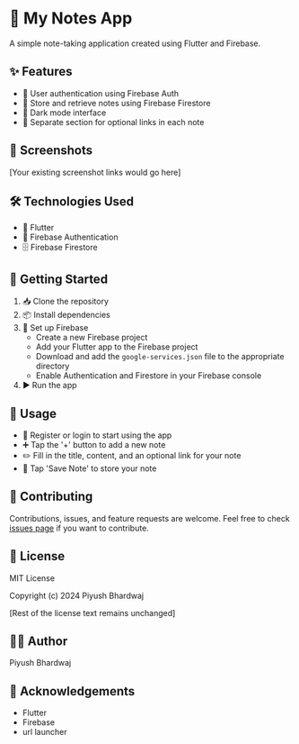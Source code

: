# 📝 My Notes App
A simple note-taking application created using Flutter and Firebase.

## ✨ Features
- 🔐 User authentication using Firebase Auth
- 💾 Store and retrieve notes using Firebase Firestore
- 🌙 Dark mode interface
- 🔗 Separate section for optional links in each note

## 📸 Screenshots
[Your existing screenshot links would go here]

## 🛠️ Technologies Used
- 📱 Flutter
- 🔑 Firebase Authentication
- 🗄️ Firebase Firestore

## 🚀 Getting Started
1. 📥 Clone the repository
2. 📦 Install dependencies
3. 🔧 Set up Firebase
   - Create a new Firebase project
   - Add your Flutter app to the Firebase project
   - Download and add the `google-services.json` file to the appropriate directory
   - Enable Authentication and Firestore in your Firebase console
4. ▶️ Run the app

## 📖 Usage
- 👤 Register or login to start using the app
- ➕ Tap the '+' button to add a new note
- ✏️ Fill in the title, content, and an optional link for your note
- 💾 Tap 'Save Note' to store your note

## 🤝 Contributing
Contributions, issues, and feature requests are welcome. Feel free to check [issues page](https://github.com/Piyu-Pika/my_notes_app/issues) if you want to contribute.

## 📄 License
MIT License

Copyright (c) 2024 Piyush Bhardwaj

[Rest of the license text remains unchanged]

## 👨‍💻 Author
Piyush Bhardwaj

## 🙏 Acknowledgements
- Flutter
- Firebase
- url launcher
  
